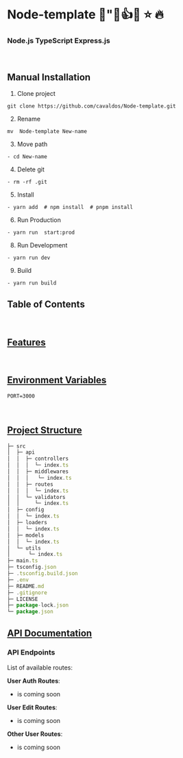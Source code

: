 # Node-template 🌈"💯👍💡 ⭐️ 🔥
### Node.js   TypeScript   Express.js
<br />

## Manual Installation

1. Clone project

```shell
git clone https://github.com/cavaldos/Node-template.git
```

2. Rename

```shell
mv  Node-template New-name
```

3. Move path

```shell
- cd New-name
```

4. Delete git

```shell
- rm -rf .git
```

5. Install

```shell
- yarn add  # npm install  # pnpm install
```

6. Run Production

```shell
- yarn run  start:prod
```

8. Run Development

```shell
- yarn run dev
```

9. Build

```shell
- yarn run build
```
## Table of Contents
<br />

## [Features](#features)

<br />

## [Environment Variables](#environment-variables)
```shell
PORT=3000
```
<br />


## [Project Structure](#project-structure)

```js
├─ src
│  ├─ api
│  │  ├─ controllers
│  │  │  └─ index.ts
│  │  ├─ middlewares
│  │  │   └─ index.ts
│  │  ├─ routes
│  │  │  └─ index.ts
│  │  └─ validators 
│  │     └─ index.ts
│  ├─ config
│  │  └─ index.ts
│  ├─ loaders
│  │  └─ index.ts
│  ├─ models
│  │  └─ index.ts
│  └─ utils
│      └─ index.ts
├─ main.ts
├─ tsconfig.json
├─ .tsconfig.build.json
├─ .env
├─ README.md
├─ .gitignore
├─ LICENSE
├─ package-lock.json
└─ package.json
```


## [API Documentation](#api-documentation)



### API Endpoints

List of available routes:  
  
**User Auth Routes**:
- is coming soon

**User Edit Routes**:
- is coming soon


**Other User Routes**:
-  is coming soon

<br />
